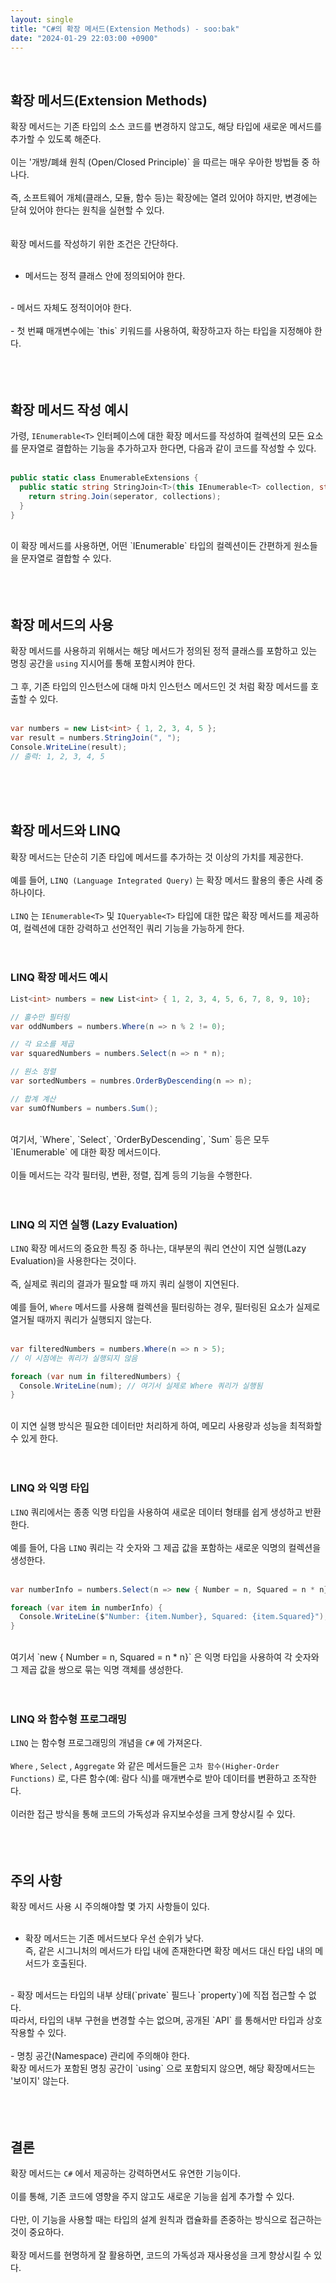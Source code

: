 ```yaml
---
layout: single
title: "C#의 확장 메서드(Extension Methods) - soo:bak"
date: "2024-01-29 22:03:00 +0900"
---
```

<br>

## 확장 메서드(Extension Methods)
확장 메서드는 기존 타입의 소스 코드를 변경하지 않고도, 해당 타입에 새로운 메서드를 추가할 수 있도록 해준다.<br>
<br>
이는 '개방/폐쇄 원칙 (Open/Closed Principle)` 을 따르는 매우 우아한 방법들 중 하나다.<br>
<br>
즉, 소프트웨어 개체(클래스, 모듈, 함수 등)는 확장에는 열려 있어야 하지만, 변경에는 닫혀 있어야 한다는 원칙을 실현할 수 있다.<br>
<br>
<br>
확장 메서드를 작성하기 위한 조건은 간단하다.<br>
<br>
- 메서드는 정적 클래스 안에 정의되어야 한다.<br>
<br>
- 메서드 자체도 정적이어야 한다.<br>
<br>
- 첫 번쨰 매개변수에는 `this` 키워드를 사용하여, 확장하고자 하는 타입을 지정해야 한다.<br>
<br><br><br>

## 확장 메서드 작성 예시
가령, `IEnumerable<T>` 인터페이스에 대한 확장 메서드를 작성하여 컬렉션의 모든 요소를 문자열로 결합하는 기능을 추가하고자 한다면, 다음과 같이 코드를 작성할 수 있다.<br>
<br>
```c#
public static class EnumerableExtensions {
  public static string StringJoin<T>(this IEnumerable<T> collection, string seperator) {
    return string.Join(seperator, collections);
  }
}
```
<br>
이 확장 메서드를 사용하면, 어떤 `IEnumerable<T>` 타입의 컬렉션이든 간편하게 원소들을 문자열로 결합할 수 있다.<br>
<br><br><br>

## 확장 메서드의 사용
확장 메서드를 사용하괴 위해서는 해당 메서드가 정의된 정적 클래스를 포함하고 있는 명칭 공간을 `using` 지시어를 통해 포함시켜야 한다.<br>
<br>
그 후, 기존 타입의 인스턴스에 대해 마치 인스턴스 메서드인 것 처럼 확장 메서드를 호출할 수 있다.<br>
<br>
```c#
var numbers = new List<int> { 1, 2, 3, 4, 5 };
var result = numbers.StringJoin(", ");
Console.WriteLine(result);
// 출력: 1, 2, 3, 4, 5
```
<br><br><br>

## 확장 메서드와 LINQ
확장 메서드는 단순히 기존 타입에 메서드를 추가하는 것 이상의 가치를 제공한다.<br>
<br>
예를 들어, `LINQ (Language Integrated Query)` 는 확장 메서드 활용의 좋은 사례 중 하나이다.<br>
<br>
`LINQ` 는 `IEnumerable<T>` 및 `IQueryable<T>` 타입에 대한 많은 확장 메서드를 제공하여, 컬렉션에 대한 강력하고 선언적인 쿼리 기능을 가능하게 한다.<br>
<br><br>

### LINQ 확장 메서드 예시
```c#
List<int> numbers = new List<int> { 1, 2, 3, 4, 5, 6, 7, 8, 9, 10};

// 홀수만 필터링
var oddNumbers = numbers.Where(n => n % 2 != 0);

// 각 요소를 제곱
var squaredNumbers = numbers.Select(n => n * n);

// 원소 정렬
var sortedNumbers = numbres.OrderByDescending(n => n);

// 합계 계산
var sumOfNumbers = numbers.Sum();
```
<br>
여기서, `Where`, `Select`, `OrderByDescending`, `Sum` 등은 모두 `IEnumerable<T>` 에 대한 확장 메서드이다.<br>
<br>
이들 메서드는 각각 필터링, 변환, 정렬, 집계 등의 기능을 수행한다.<br>
<br><br>

### LINQ 의 지연 실행 (Lazy Evaluation)
`LINQ` 확장 메서드의 중요한 특징 중 하나는, 대부분의 쿼리 연산이 지연 실행(Lazy Evaluation)을 사용한다는 것이다.<br>
<br>
즉, 실제로 쿼리의 결과가 필요할 때 까지 쿼리 실행이 지연된다.<br>
<br>
예를 들어, `Where` 메서드를 사용해 컬렉션을 필터링하는 경우, 필터링된 요소가 실제로 열거될 때까지 쿼리가 실행되지 않는다.<br>
<br>
```c#
var filteredNumbers = numbers.Where(n => n > 5);
// 이 시점에는 쿼리가 실행되지 않음

foreach (var num in filteredNumbers) {
  Console.WriteLine(num); // 여기서 실제로 Where 쿼리가 실행됨
}

```
<br>
이 지연 실행 방식은 필요한 데이터만 처리하게 하여, 메모리 사용량과 성능을 최적화할 수 있게 한다.<br>
<br><br>

### LINQ 와 익명 타입
`LINQ` 쿼리에서는 종종 익명 타입을 사용하여 새로운 데이터 형태를 쉽게 생성하고 반환한다.<br>
<br>
예를 들어, 다음 `LINQ` 쿼리는 각 숫자와 그 제곱 값을 포함하는 새로운 익명의 컬렉션을 생성한다.<br>
<br>
```c#
var numberInfo = numbers.Select(n => new { Number = n, Squared = n * n});

foreach (var item in numberInfo) {
  Console.WriteLine($"Number: {item.Number}, Squared: {item.Squared}");
}
```
<br>
여기서 `new { Number = n, Squared = n * n}` 은 익명 타입을 사용하여 각 숫자와 그 제곱 값을 쌍으로 묶는 익명 객체를 생성한다.<br>
<br><br>

### LINQ 와 함수형 프로그래밍
`LINQ` 는 함수형 프로그래밍의 개념을 `C#` 에 가져온다. <br>
<br>
`Where` , `Select` , `Aggregate` 와 같은 메서드들은 `고차 함수(Higher-Order Functions)` 로, 다른 함수(예: 람다 식)를 매개변수로 받아 데이터를 변환하고 조작한다.<br>
<br>
이러한 접근 방식을 통해 코드의 가독성과 유지보수성을 크게 향상시킬 수 있다.<br>
<br><br><br>

## 주의 사항
확장 메서드 사용 시 주의해야할 몇 가지 사항들이 있다.<br>
<br>
- 확장 메서드는 기존 메서드보다 우선 순위가 낮다.<br>
즉, 같은 시그니처의 메서드가 타입 내에 존재한다면 확장 메서드 대신 타입 내의 메서드가 호출된다.<br>
<br>
- 확장 메서드는 타입의 내부 상태(`private` 필드나 `property`)에 직접 접근할 수 없다.<br>
따라서, 타입의 내부 구현을 변경할 수는 없으며, 공개된 `API` 를 통해서만 타입과 상호작용할 수 있다.<br>
<br>
- 명칭 공간(Namespace) 관리에 주의해야 한다.<br>
확장 메서드가 포함된 명칭 공간이 `using` 으로 포함되지 않으면, 해당 확장메서드는 '보이지' 않는다.<br>
<br><br><br>

## 결론
확장 메서드는 `C#` 에서 제공하는 강력하면서도 유연한 기능이다.<br>
<br>
이를 통해, 기존 코드에 영향을 주지 않고도 새로운 기능을 쉽게 추가할 수 있다.<br>
<br>
다만, 이 기능을 사용할 때는 타입의 설계 원칙과 캡슐화를 존중하는 방식으로 접근하는 것이 중요하다.<br>
<br>
확장 메서드를 현명하게 잘 활용하면, 코드의 가독성과 재사용성을 크게 향상시킬 수 있다.<br>
<br>
<br>
<br>
